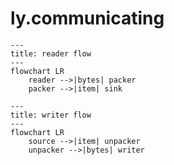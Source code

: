 # ly.communicating

```mermaid
---
title: reader flow
---
flowchart LR
	reader -->|bytes| packer
	packer -->|item| sink
```

```mermaid
---
title: writer flow
---
flowchart LR
	source -->|item| unpacker
	unpacker -->|bytes| writer

```